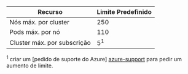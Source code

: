 | Recurso | Limite Predefinido |
| --- | :--- |
| Nós máx. por cluster | 250 |
| Pods máx. por nó | 110 |
| Cluster máx. por subscrição | 5<sup>1</sup> |

<sup>1</sup> criar um [pedido de suporte do Azure] [ azure-support] para pedir um aumento de limite.<br />

<!-- LINKS - External -->
[azure-support]: https://ms.portal.azure.com/#blade/Microsoft_Azure_Support/HelpAndSupportBlade/newsupportrequest
